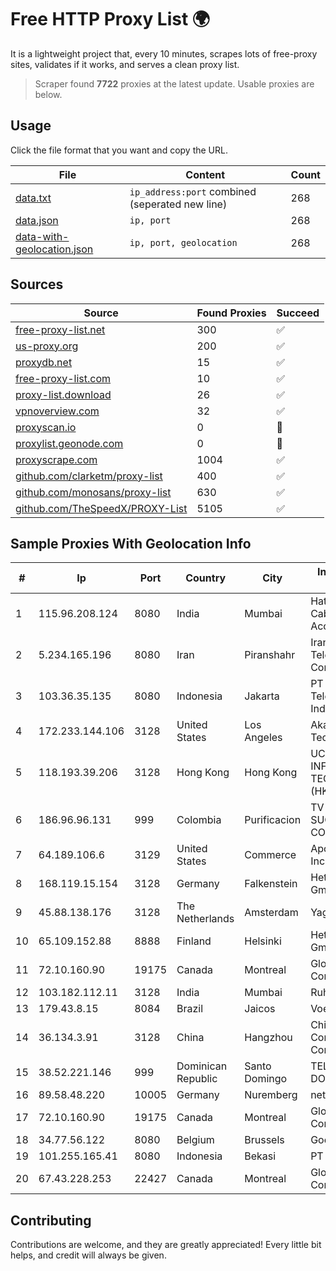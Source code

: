 
# Free HTTP Proxy List 🌍

It is a lightweight project that, every 10 minutes, scrapes lots of free-proxy sites, validates if it works, and serves a clean proxy list.


> Scraper found **7722** proxies at the latest update. Usable proxies are below.

## Usage

Click the file format that you want and copy the URL.


|File|Content|Count|
|----|-------|-----|
|[data.txt](https://raw.githubusercontent.com/themiralay/Proxy-List-World/master/data.txt)|`ip_address:port` combined (seperated new line)|268|
|[data.json](https://raw.githubusercontent.com/themiralay/Proxy-List-World/master/data.json)|`ip, port`|268|
|[data-with-geolocation.json](https://raw.githubusercontent.com/themiralay/Proxy-List-World/master/data-with-geolocation.json)|`ip, port, geolocation`|268|

## Sources

|Source|Found Proxies|Succeed|
|------|-------------|-------|
|[free-proxy-list.net](https://free-proxy-list.net)|300|✅|
|[us-proxy.org](https://www.us-proxy.org)|200|✅|
|[proxydb.net](http://proxydb.net)|15|✅|
|[free-proxy-list.com](https://free-proxy-list.com/?page=&port=&type%5B%5D=http&type%5B%5D=https&up_time=0&search=Search)|10|✅|
|[proxy-list.download](https://www.proxy-list.download/HTTP)|26|✅|
|[vpnoverview.com](https://vpnoverview.com/privacy/anonymous-browsing/free-proxy-servers)|32|✅|
|[proxyscan.io](https://www.proxyscan.io)|0|🚫|
|[proxylist.geonode.com](https://proxylist.geonode.com/api/proxy-list?limit=300&page=1&sort_by=lastChecked&sort_type=desc&protocols=http,https)|0|🚫|
|[proxyscrape.com](https://api.proxyscrape.com/v2/?request=displayproxies&protocol=http&timeout=10000&country=all&ssl=all&anonymity=all)|1004|✅|
|[github.com/clarketm/proxy-list](https://raw.githubusercontent.com/clarketm/proxy-list/master/proxy-list-raw.txt)|400|✅|
|[github.com/monosans/proxy-list](https://raw.githubusercontent.com/monosans/proxy-list/main/proxies/http.txt)|630|✅|
|[github.com/TheSpeedX/PROXY-List](https://raw.githubusercontent.com/TheSpeedX/PROXY-List/master/http.txt)|5105|✅|


## Sample Proxies With Geolocation Info

|#|Ip|Port|Country|City|Internet Service Provider|
|-|--|----|-------|----|-------------------------|
|1|115.96.208.124|8080|India|Mumbai|Hathway IP over Cable Internet Access|
|2|5.234.165.196|8080|Iran|Piranshahr|Iran Telecommunication Company PJS|
|3|103.36.35.135|8080|Indonesia|Jakarta|PT Mora Telematika Indonesia|
|4|172.233.144.106|3128|United States|Los Angeles|Akamai Technologies, Inc.|
|5|118.193.39.206|3128|Hong Kong|Hong Kong|UCLOUD INFORMATION TECHNOLOGY (HK) LIMITED|
|6|186.96.96.131|999|Colombia|Purificacion|TV AZTECA SUCURSAL COLOMBIA|
|7|64.189.106.6|3129|United States|Commerce|Apogee Telecom Inc.|
|8|168.119.15.154|3128|Germany|Falkenstein|Hetzner Online GmbH|
|9|45.88.138.176|3128|The Netherlands|Amsterdam|Yaglom Labs Ltd|
|10|65.109.152.88|8888|Finland|Helsinki|Hetzner Online GmbH|
|11|72.10.160.90|19175|Canada|Montreal|GloboTech Communications|
|12|103.182.112.11|3128|India|Mumbai|Ruhi Infotech|
|13|179.43.8.15|8084|Brazil|Jaicos|Voex Telecom Ltda|
|14|36.134.3.91|3128|China|Hangzhou|China Mobile Communications Corporation|
|15|38.52.221.146|999|Dominican Republic|Santo Domingo|TELECABLE DOMINICANO, S.A.|
|16|89.58.48.220|10005|Germany|Nuremberg|netcup GmbH|
|17|72.10.160.90|19175|Canada|Montreal|GloboTech Communications|
|18|34.77.56.122|8080|Belgium|Brussels|Google LLC|
|19|101.255.165.41|8080|Indonesia|Bekasi|PT Remala Abadi|
|20|67.43.228.253|22427|Canada|Montreal|GloboTech Communications|



## Contributing

Contributions are welcome, and they are greatly appreciated! Every
little bit helps, and credit will always be given.

